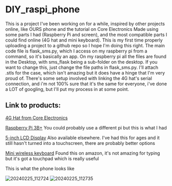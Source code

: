 # DIY_raspi_phone
This is a project I've been working on for a while, inspired by other projects online, like OURS phone and the tutorial on Core Electronics
Made using some parts I had (Raspberry Pi and screen), and the most compatible parts I could find online (4G hat and mini keyboard). 
This is my first time properly uploading a project to a github repo so I hope I'm doing this right. 
The main code file is flask_sms.py, which I access on my raspberry pi from a command, so it's basically an app. On my raspberry pi all the files are found in the Desktop, with sms_flask being a sub-folder on the desktop. If you want to change this, just change the file paths in flask_sms.py.
I'll attach .stls for the case, which isn't amazing but it does have a hinge that I'm very proud of.
There's some setup involved with linking the 4G hat's serial connection, and i'm not 100% sure that it's the same for everyone, i've done a LOT of googling, but I'll put my process in at some point.


## Link to products:

[4G Hat from Core Electronics](https://core-electronics.com.au/waveshare-4g-hat-for-raspberry-pi-lte-cat-4-4g-3g-2g-gnss.html)

[Raspberry Pi 3B+](https://core-electronics.com.au/raspberry-pi-3-model-b-plus.html) You could probably use a different pi but this is what I had

[5-inch LCD Display](https://www.jaycar.com.au/5-inch-touchscreen-with-hdmi-and-usb/p/XC9024?pos=19&queryId=1e9a4a1daaf2ba708a8a63e453d139f2&sort=relevance&searchText=5%20inch) Also available elsewhere. I've had this for ages and it still hasn't turned into a touchscreen, there are probably better options

[Mini wireless keyboard](https://www.amazon.com.au/Rii-Wireless-Full-Featured-Multimedia-Shortcuts/dp/B07D3JWVQV) Found this on amazon, it's not amazing for typing but it's got a touchpad which is really useful

This is what the phone looks like

![20240225_112724](https://github.com/boatartist/DIY_raspi_phone/assets/78235705/19b19c18-3456-445a-be5e-8e3358c40bc4)
![20240225_112735](https://github.com/boatartist/DIY_raspi_phone/assets/78235705/fcbab9cd-19ca-40d8-a1aa-6b2c591cc18b)
